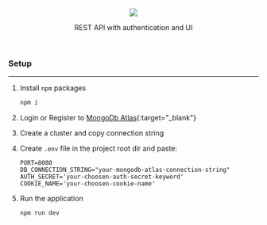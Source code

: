 <br/>
<p align="center">
  <a href="https://skillicons.dev">
    <img src="https://skillicons.dev/icons?i=express,nodejs,mongo,typescript" />
  </a>
  <p align="center">
    REST API with authentication and UI
  </p>
</p>
<br />

### Setup

---

1. Install `npm` packages

   ```bash
   npm i
   ```

2. Login or Register to [MongoDb Atlas](https://www.mongodb.com/cloud/atlas/register){:target="\_blank"}

3. Create a cluster and copy connection string

4. Create `.env` file in the project root dir and paste:

   ```env
   PORT=8080
   DB_CONNECTION_STRING="your-mongodb-atlas-connection-string"
   AUTH_SECRET='your-choosen-auth-secret-keyword'
   COOKIE_NAME='your-choosen-cookie-name'
   ```

5. Run the application
   ```bash
   npm run dev
   ```
